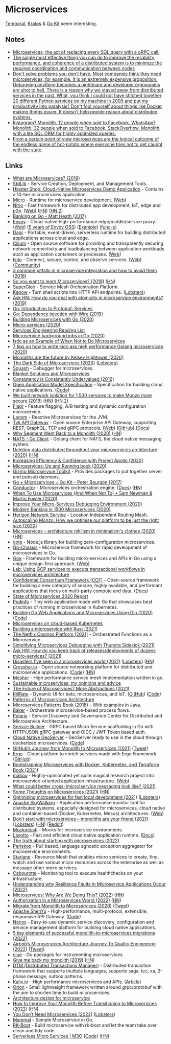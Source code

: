 # Microservices

[Temporal](https://temporal.io), [Kratos](https://github.com/go-kratos/kratos) & [Go Kit](https://github.com/go-kit/kit) seem interesting.

## Notes

- [Microservices; the act of replacing every SQL query with a gRPC call.](https://twitter.com/davecheney/status/1296033304756404225)
- [The single most effective thing you can do to improve the reliability, performance, and coherence of a distributed system is to minimize the required coördination and communication between nodes](https://twitter.com/peterbourgon/status/1300092429018820616)
- [Don't solve problems you don't have. Most companies think they need microservices, for example. It is an extremely expensive proposition. Debugging anything becomes a nightmare and developer ergonomics are shot to hell. There is a reason why we stayed away from distributed services in the past. What, you think I could not have stitched together 20 different Python services on my machine in 2009 and put my productivity into paralysis? Don't fool yourself about things like Docker making things easier. It doesn't help people reason about distributed systems.](https://news.ycombinator.com/item?id=27092326)
- [Instagram? Monolith. 12 people when sold to Facebook. WhatsApp? Monolith. 32 people when sold to Facebook. StackOverflow. Monolith, with a lite SQL ORM for highly optimized queries.](https://news.ycombinator.com/item?id=27092326)
- [From a certain point of view microservices are the logical outcome of the endless game of hot-potato where everyone tries not to get caught with the state.](https://twitter.com/MissAmyTobey/status/1455362671973265413)

## Links

- [What are Microservices? (2019)](https://www.netlify.com/blog/2019/11/18/what-are-microservices/)
- [StdLib](https://github.com/stdlib/lib) - Service Creation, Deployment, and Management Tools.
- [Hipster Shop: Cloud-Native Microservices Demo Application](https://github.com/GoogleCloudPlatform/microservices-demo) - Contains a 10-tier microservices application.
- [Micro](https://github.com/micro/micro) - Runtime for microservice development. ([Web](https://micro.mu/))
- [Nitro](https://github.com/asim/nitro) - Fast framework for distributed app development, IoT, edge and p2p. ([Web](https://go-nitro.dev/)) ([HN](https://news.ycombinator.com/item?id=21491378)) ([HN 2](https://news.ycombinator.com/item?id=23368451))
- [Banking on Go - Matt Heath (2017)](https://www.youtube.com/watch?v=iRNwLjKeVRE)
- [Envoy](https://github.com/envoyproxy/envoy) - Cloud-native high-performance edge/middle/service proxy. ([Web](https://www.envoyproxy.io/)) ([5 years of Envoy OSS](https://mattklein123.dev/2021/09/14/5-years-envoy-oss/)) ([Example](https://github.com/envoyproxy/envoy-filter-example)) ([func-e](https://github.com/tetratelabs/func-e))
- [Dapr](https://github.com/dapr/dapr) - Portable, event-driven, serverless runtime for building distributed applications across cloud and edge.
- [Cilium](https://github.com/cilium/cilium) - Open source software for providing and transparently securing network connectivity and loadbalancing between application workloads such as application containers or processes. ([Web](https://cilium.io/))
- [Istio](https://github.com/istio/istio) - Connect, secure, control, and observe services. ([Web](https://istio.io/)) ([Community](https://github.com/istio/community))
- [3 common pitfalls in microservice integration and how to avoid them (2018)](https://www.youtube.com/watch?v=O2-NHptllKQ)
- [So you want to learn Microservices? (2019)](https://dev.to/kgoralski/deep-dive-into-microservices-architecture-h54) ([HN](https://news.ycombinator.com/item?id=21583072))
- [SuperGloo](https://github.com/solo-io/supergloo) - Service Mesh Orchestration Platform.
- [Kapow](https://github.com/BBVA/kapow) - Turn shell scripts into HTTP API endpoints. ([Lobsters](https://lobste.rs/s/jfydw6/turn_shell_commands_into_apis))
- [Ask HN: How do you deal with atomicity in microservice environments? (2019)](https://news.ycombinator.com/item?id=21656891)
- [Go: Introduction to Protobuf: Services](https://scene-si.org/2019/12/02/introduction-to-protobuf-services/)
- [Go: Dependency injection with Wire (2019)](https://scene-si.org/2019/12/11/dependency-injection-with-wire/)
- [Building Microservices with Go (2020)](https://www.youtube.com/watch?v=VzBGi_n65iU)
- [Micro-services (2020)](http://funcall.blogspot.com/2020/01/micro-services.html)
- [Services Engineering Reading List](https://github.com/mmcgrana/services-engineering)
- [Microservice background jobs in Go (2020)](https://scene-si.org/2020/01/13/microservice-background-jobs/)
- [Istio as an Example of When Not to Do Microservices](https://blog.christianposta.com/microservices/istio-as-an-example-of-when-not-to-do-microservices/)
- [7 tips on how to write kick-ass high performance Golang microservices (2020)](https://medium.com/@jake0malay3/7-tips-on-how-to-write-kick-ass-high-performance-golang-microservices-9f71d4c67a0a)
- [Monoliths are the future by Kelsey Hightower (2020)](https://changelog.com/posts/monoliths-are-the-future)
- [The Dark Side of Microservices (2020)](https://kelda.io/blog/the-dark-side-of-microservices/) ([Lobsters](https://lobste.rs/s/3cmkqs/dark_side_microservices))
- [Squash](https://github.com/solo-io/squash) - Debugger for microservices.
- [Blanket Solutions and Microservices](https://www.stopa.io/post/236)
- [Consistency is Consistently Undervalued (2016)](http://kevinmahoney.co.uk/articles/consistency-consistently-undervalued/)
- [Open Application Model Specification](https://oam.dev/) - Specification for building cloud native applications. ([Code](https://github.com/oam-dev/spec))
- [We built network isolation for 1,500 services to make Monzo more secure (2019)](https://monzo.com/blog/we-built-network-isolation-for-1-500-services) ([HN](https://news.ycombinator.com/item?id=21452643)) ([HN 2](https://news.ycombinator.com/item?id=22725989))
- [Flagr](https://github.com/checkr/flagr) - Feature flagging, A/B testing and dynamic configuration microservice.
- [Lagom](https://github.com/lagom/lagom) - Reactive Microservices for the JVM.
- [Tyk API Gateway](https://github.com/TykTechnologies/tyk) - Open source Enterprise API Gateway, supporting REST, GraphQL, TCP and gRPC protocols. ([Web](https://tyk.io/)) ([GitHub](https://github.com/TykTechnologies)) ([Docs](https://tyk.io/docs/))
- [Why Segment Went Back to a Monolith (2020)](https://www.infoq.com/news/2020/04/microservices-back-again/) ([HN](https://news.ycombinator.com/item?id=23017160))
- [NATS - Go Client](https://github.com/nats-io/nats.go) - Golang client for NATS, the cloud native messaging system.
- [Deleting data distributed throughout your microservices architecture (2020)](https://blog.twitter.com/engineering/en_us/topics/infrastructure/2020/deleting-data-distributed-throughout-your-microservices-architecture.html) ([HN](https://news.ycombinator.com/item?id=23078994))
- [Increasing Efficiency & Confidence with Project Apollo (2020)](https://robinhood.engineering/increasing-efficiency-confidence-with-project-apollo-cea1ebe0f282)
- [Microservices: Up and Running book (2020)](https://www.oreilly.com/library/view/microservices-up-and/9781492075448/)
- [Gizmo Microservice Toolkit](https://github.com/nytimes/gizmo) - Provides packages to put together server and pubsub daemons.
- [Go + Microservices = Go Kit - Peter Bourgon (2017)](https://www.youtube.com/watch?v=NX0sHF8ZZgw)
- [Conductor](https://github.com/Netflix/conductor) - Microservices orchestration engine. ([Docs](https://netflix.github.io/conductor/)) ([HN](https://news.ycombinator.com/item?id=24214735))
- [When To Use Microservices (And When Not To) • Sam Newman & Martin Fowler (2020)](https://www.youtube.com/watch?v=GBTdnfD6s5Q)
- [Improve Your Micro-Services Debugging Environment (2020)](https://medium.com/@moshe.beladev.mb/better-debugging-environment-for-your-micro-services-9420a71b8a37)
- [Modern Banking in 1500 Microservices (2020)](https://www.youtube.com/watch?v=t7iVCIYQbgk)
- [Horizon Network Service](https://github.com/hashicorp/horizon) - Location Independent Routing Mesh.
- [Autoscaling Monzo: How we optimise our platform to be just the right size (2020)](https://monzo.com/blog/2020/10/19/autoscaling-monzo)
- [Microservices – architecture nihilism in minimalism's clothes (2020)](https://vlfig.me/posts/microservices) ([HN](https://news.ycombinator.com/item?id=24963742))
- [cote](https://github.com/dashersw/cote) - Node.js library for building zero-configuration microservices.
- [Go-Chassis](https://github.com/go-chassis/go-chassis) - Microservice framework for rapid development of microservices in Go.
- [Goa](https://github.com/goadesign/goa) - Framework for building micro-services and APIs in Go using a unique design-first approach. ([Web](https://goa.design/))
- [Lab: Using GCP services to execute transactional workflows in microservices architecture](https://github.com/GoogleCloudPlatform/transactional-microservice-examples)
- [Confidential Consortium Framework (CCF)](https://github.com/microsoft/CCF) - Open-source framework for building a new category of secure, highly available, and performant applications that focus on multi-party compute and data. ([Docs](https://microsoft.github.io/CCF/master/))
- [State of Microservices 2020 Report](https://tsh.io/state-of-microservices/)
- [Podinfo](https://github.com/stefanprodan/podinfo) - Tiny web application made with Go that showcases best practices of running microservices in Kubernetes.
- [Building Go Web Applications and Microservices Using Gin (2020)](https://semaphoreci.com/community/tutorials/building-go-web-applications-and-microservices-using-gin) ([Code](https://github.com/gitpod-io/go-gin-app))
- [Microservices on cloud-based Kubernetes](https://github.com/didier-durand/microservices-on-cloud-kubernetes)
- [Building a microservice with Rust (2021)](https://medium.com/tenable-techblog/building-a-microservice-with-rust-23a4de6e5e14)
- [The Netflix Cosmos Platform (2021)](https://netflixtechblog.com/the-netflix-cosmos-platform-35c14d9351ad) - Orchestrated Functions as a Microservice.
- [Simplifying Microservices Debugging with Thundra Sidekick (2021)](https://blog.thundra.io/simplifying-microservices-debugging-with-thundra-sidekick)
- [Ask HN: How do you keep track of releases/deployments of dozens micro-services? (2021)](https://news.ycombinator.com/item?id=26872904)
- [Disasters I've seen in a microservices world (2021)](https://world.hey.com/joaoqalves/disasters-i-ve-seen-in-a-microservices-world-a9137a51) ([Lobsters](https://lobste.rs/s/kyqsmz/disasters_i_ve_seen_microservices_world)) ([HN](https://news.ycombinator.com/item?id=27492594))
- [Crossbar.io](https://crossbar.io/) - Open source networking platform for distributed and microservice applications. ([Code](https://github.com/crossbario/crossbar)) ([HN](https://news.ycombinator.com/item?id=27078792))
- [Mesher](https://github.com/apache/servicecomb-mesher) - High performance service mesh implementation written in go.
- [Sustainable microservices, my opinions and advice](https://alexb.cc/microservices-opinions-and-advice)
- [The Future of Microservices? More Abstractions (2021)](https://thenewstack.io/the-future-of-microservices-more-abstractions/)
- [RillRate](https://rillrate.com/) - Dynamic UI for bots, microservices, and IoT. ([GitHub](https://github.com/rillrate)) ([Code](https://github.com/rillrate/rillrate))
- [Patterns of Microservices Architecture](https://philcalcado.com/microservices-patterns.html)
- [Microservices Patterns Book (2018)](https://microservices.io/book) - With examples in Java.
- [Baker](https://github.com/ing-bank/baker) - Orchestrate microservice-based process flows.
- [Polaris](https://github.com/polarismesh/polaris) - Service Discovery and Governance Center for Distributed and Microservice Architecture.
- [Serivce Builder](https://github.com/cnative/servicebuilder) - GRPC based Micro Service scaffolding in Go with HTTP/JSON gRPC gateway and OIDC / JWT Token based auth.
- [Cloud Native GeoServer](http://geoserver.org/geoserver-cloud/) - GeoServer ready to use in the cloud through dockerized microservices. ([Code](https://github.com/geoserver/geoserver-cloud))
- [GitHub’s Journey from Monolith to Microservices (2021)](https://www.infoq.com/articles/github-monolith-microservices/) ([Tweet](https://twitter.com/SusanPotter/status/1447861936683634692))
- [Ergo](https://cloud.ergo.services/) - Cloud platform to enrich services made with Ergo Framework. ([GitHub](https://github.com/ergo-services))
- [Bootstrapping Microservices with Docker, Kubernetes, and Terraform Book (2021)](https://www.manning.com/books/bootstrapping-microservices-with-docker-kubernetes-and-terraform)
- [mahou](https://github.com/queer/mahou) - Highly-opinionated yet quite magical research project into microservice-oriented application infrastructure. ([Web](https://mahou.io/))
- [What could better cross-(micro)service messaging look like? (2021)](https://b.amy.gg/what-might-messaging-be)
- [Some Thoughts on Microservices (2021)](https://filipnikolovski.com/posts/thoughts-on-microservices/) ([HN](https://news.ycombinator.com/item?id=29379926))
- [Optimizing microservices for fast local development (2021)](https://eng.lyft.com/scaling-productivity-on-microservices-at-lyft-part-2-optimizing-for-fast-local-development-9f27a98b47ee) ([Lobsters](https://lobste.rs/s/jjerlf/optimizing_for_fast_local_development))
- [Apache SkyWalking](https://github.com/apache/skywalking) - Application performance monitor tool for distributed systems, especially designed for microservices, cloud native and container-based (Docker, Kubernetes, Mesos) architectures. ([Web](https://skywalking.apache.org/))
- [Don’t start with microservices – monoliths are your friend (2021)](https://arnoldgalovics.com/microservices-in-production/) ([Lobsters](https://lobste.rs/s/p7l6kz/don_t_start_with_microservices_monoliths)) ([HN](https://news.ycombinator.com/item?id=29576352)) ([Reddit](https://www.reddit.com/r/coding/comments/rhmoki/dont_start_with_microservices_monoliths_are_your/))
- [Mockintosh](https://github.com/up9inc/mockintosh) - Mocks for microservice environments.
- [Layotto](https://github.com/mosn/layotto) - Fast and efficient cloud native application runtime. ([Docs](https://mosn.io/layotto/#/))
- [The truth about starting with microservices (2022)](https://arnoldgalovics.com/truth-about-microservices/)
- [Periskop](https://github.com/periskop-dev/periskop) - Pull based, language agnostic exception aggregator for microservice environments.
- [Starlane](https://github.com/mechtronium/starlane) - Resource Mesh that enables micro services to create, find, watch and use various micro resources across the enterprise as well as message other micro services.
- [Cabourotte](https://github.com/mcorbin/cabourotte) - Monitoring tool to execute healthchecks on your infrastructure.
- [Understanding why Resilience Faults in Microservice Applications Occur (2022)](https://christophermeiklejohn.com/filibuster/2022/03/19/understanding-faults.html)
- [Microservices: Why Are We Doing This? (2022)](https://michaeldehaan.substack.com/p/microservices-why-are-we-doing-this) ([HN](https://news.ycombinator.com/item?id=30758723))
- [Authorization in a Microservices World (2022)](https://www.alexanderlolis.com/authorization-in-a-microservices-world) ([HN](https://news.ycombinator.com/item?id=30878926))
- [Migrate from Monolith to Microservices (2020)](https://www.split.io/blog/migrate-monolith-to-microservices/) ([Tweet](https://twitter.com/davekarow/status/1486048106332319744))
- [Apache ShenYu](https://shenyu.apache.org/) - High-performance, multi-protocol, extensible, responsive API Gateway. ([Code](https://github.com/apache/incubator-shenyu))
- [Nacos](https://github.com/alibaba/nacos) - Easy-to-use dynamic service discovery, configuration and service management platform for building cloud native applications.
- [5 key elements of successful monolith-to-microservices migrations (2022)](https://about.sourcegraph.com/blog/monolith-microservices-migration/)
- [Airbnb’s Microservices Architecture Journey To Quality Engineering (2022)](https://medium.com/qe-unit/airbnbs-microservices-architecture-journey-to-quality-engineering-d5a490e6ba4f) ([Tweet](https://twitter.com/bibryam/status/1525719376472723456))
- [clue](https://github.com/goadesign/clue) - Go packages for instrumenting microservices.
- [Give me back my monolith (2019)](https://www.craigkerstiens.com/2019/03/13/give-me-back-my-monolith/) ([HN](https://news.ycombinator.com/item?id=31327766))
- [DTM (Distributed Transactions Manager)](https://github.com/dtm-labs/dtm) - Distributed transaction framework that supports multiple languages, supports saga, tcc, xa, 2-phase message, outbox patterns.
- [Kalix.io](https://www.kalix.io/) - High performance microservices and APIs. ([Article](https://www.kalix.io/blog/kalix-move-to-the-cloud-extend-to-the-edge-go-beyond))
- [Orion](https://github.com/carousell/Orion) - Small lightweight framework written around grpc/protobuf with the aim to shorten time to build microservices.
- [Architecture design for microservice](https://github.com/alextanhongpin/full-stack-microservice)
- [How to Improve Your Monolith Before Transitioning to Microservices (2022)](https://semaphoreci.com/blog/monolith-microservices) ([HN](https://news.ycombinator.com/item?id=32000598))
- [You Don’t Need Microservices (2022)](https://itnext.io/you-dont-need-microservices-2ad8508b9e27) ([Lobsters](https://lobste.rs/s/r2zkcq/you_don_t_need_microservices))
- [Mammal](https://github.com/Clivern/Mammal) - Sample Microservice in Go.
- [RK-Boot](https://github.com/rookie-ninja/rk-boot) - Build microservice with rk-boot and let the team take over clean and tidy code.
- [Serverless Micro Services | M3O](https://m3o.com/) ([Code](https://github.com/micro/services)) ([HN](https://news.ycombinator.com/item?id=32994937))
